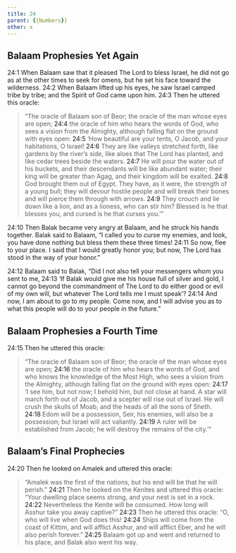 ```yaml
---
title: 24
parent: {{Numbers}}
other: x
---
```



## Balaam Prophesies Yet Again

<a name="24:1">24:1</a> When Balaam saw that it pleased The Lord to bless Israel, he did not go as at the other times to seek for omens, but he set his face toward the wilderness. <a name="24:2">24:2</a> When Balaam lifted up his eyes, he saw Israel camped tribe by tribe; and the Spirit of God came upon him. <a name="24:3">24:3</a> Then he uttered this oracle:

> “The oracle of Balaam son of Beor;
> the oracle of the man whose eyes are open;
> <a name="24:4">24:4</a> the oracle of him who hears the words of God,
> who sees a vision from the Almighty,
> although falling flat on the ground with eyes open:
> <a name="24:5">24:5</a> ‘How beautiful are your tents, O Jacob,
> and your habitations, O Israel!
> <a name="24:6">24:6</a> They are like valleys stretched forth,
> like gardens by the river’s side,
> like aloes that The Lord has planted,
> and like cedar trees beside the waters.
> <a name="24:7">24:7</a> He will pour the water out of his buckets,
> and their descendants will be like abundant water;
> their king will be greater than Agag,
> and their kingdom will be exalted.
> <a name="24:8">24:8</a> God brought them out of Egypt.
> They have, as it were, the strength of a young bull;
> they will devour hostile people
> and will break their bones
> and will pierce them through with arrows.
> <a name="24:9">24:9</a> They crouch and lie down like a lion,
> and as a lioness, who can stir him?
> Blessed is he that blesses you,
> and cursed is he that curses you.’”

<a name="24:10">24:10</a> Then Balak became very angry at Balaam, and he struck his hands together. Balak said to Balaam, “I called you to curse my enemies, and look, you have done nothing but bless them these three times! <a name="24:11">24:11</a> So now, flee to your place. I said that I would greatly honor you; but now, The Lord has stood in the way of your honor.”

<a name="24:12">24:12</a> Balaam said to Balak, “Did I not also tell your messengers whom you sent to me, <a name="24:13">24:13</a> ‘If Balak would give me his house full of silver and gold, I cannot go beyond the commandment of The Lord to do either good or evil of my own will, but whatever The Lord tells me I must speak’? <a name="24:14">24:14</a> And now, I am about to go to my people. Come now, and I will advise you as to what this people will do to your people in the future.”

## Balaam Prophesies a Fourth Time

<a name="24:15">24:15</a> Then he uttered this oracle:

> “The oracle of Balaam son of Beor;
> the oracle of the man whose eyes are open;
> <a name="24:16">24:16</a> the oracle of him who hears the words of God,
> and who knows the knowledge of the Most High,
> who sees a vision from the Almighty,
> although falling flat on the ground with eyes open:
> <a name="24:17">24:17</a> ‘I see him, but not now;
> I behold him, but not close at hand.
> A star will march forth out of Jacob,
> and a scepter will rise out of Israel.
> He will crush the skulls of Moab,
> and the heads of all the sons of Sheth.
> <a name="24:18">24:18</a> Edom will be a possession,
> Seir, his enemies, will also be a possession;
> but Israel will act valiantly.
> <a name="24:19">24:19</a> A ruler will be established from Jacob;
> he will destroy the remains of the city.’”

## Balaam’s Final Prophecies

<a name="24:20">24:20</a> Then he looked on Amalek and uttered this oracle:

> “Amalek was the first of the nations,
> but his end will be that he will perish.”
> <a name="24:21">24:21</a> Then he looked on the Kenites and uttered this oracle:
> “Your dwelling place seems strong,
> and your nest is set in a rock.
> <a name="24:22">24:22</a> Nevertheless the Kenite will be consumed.
> How long will Asshur take you away captive?”
> <a name="24:23">24:23</a> Then he uttered this oracle:
> “O, who will live when God does this!
> <a name="24:24">24:24</a> Ships will come from the coast of Kittim,
> and will afflict Asshur, and will afflict Eber,
> and he will also perish forever.”
> <a name="24:25">24:25</a> Balaam got up and went and returned to his place, and Balak also went his way.

